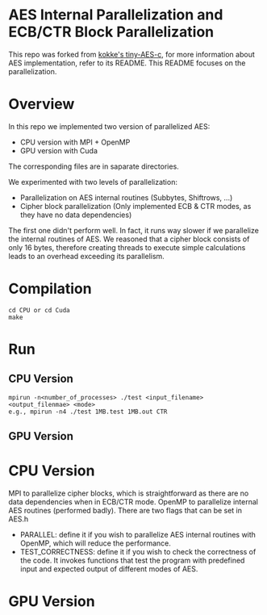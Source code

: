 # AES Internal Parallelization and ECB/CTR Block Parallelization
This repo was forked from [kokke's tiny-AES-c](https://github.com/kokke/tiny-AES-c), for more information about AES implementation, refer to its README. This README focuses on the parallelization.

# Overview
In this repo we implemented two version of parallelized AES:
- CPU version with MPI + OpenMP
- GPU version with Cuda

The corresponding files are in saparate directories. 

We experimented with two levels of parallelization: 
- Parallelization on AES internal routines (Subbytes, Shiftrows, ...)
- Cipher block parallelization (Only implemented ECB & CTR modes, as they have no data dependencies)

The first one didn't perform well. In fact, it runs way slower if we parallelize the internal routines of AES. We reasoned that a cipher block consists of only 16 bytes, therefore creating threads to execute simple calculations leads to an overhead exceeding its parallelism.

# Compilation

    cd CPU or cd Cuda
    make
# Run
## CPU Version
    mpirun -n<number_of_processes> ./test <input_filename> <output_filenmae> <mode>
    e.g., mpirun -n4 ./test 1MB.test 1MB.out CTR
## GPU Version

# CPU Version
MPI to parallelize cipher blocks, which is straightforward as there are no data dependencies when in ECB/CTR mode. OpenMP to parallelize internal AES routines (performed badly).
There are two flags that can be set in AES.h
- PARALLEL: define it if you wish to parallelize AES internal routines with OpenMP, which will reduce the performance.
- TEST_CORRECTNESS: define it if you wish to check the correctness of the code. It invokes functions that test the program with predefined input and expected output of different modes of AES.
# GPU Version

